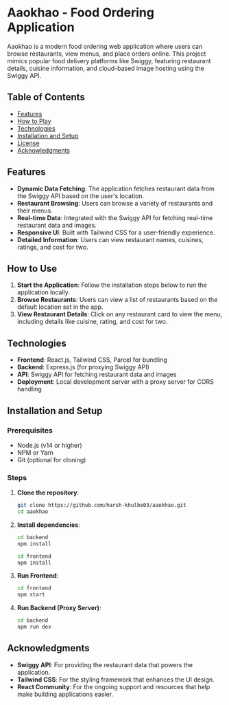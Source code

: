 # Aaokhao - Food Ordering Application

Aaokhao is a modern food ordering web application where users can browse restaurants, view menus, and place orders online. This project mimics popular food delivery platforms like Swiggy, featuring restaurant details, cuisine information, and cloud-based image hosting using the Swiggy API.

## Table of Contents

- [Features](#features)
- [How to Play](#how-to-play)
- [Technologies](#technologies)
- [Installation and Setup](#installation-and-setup)
- [License](#license)
- [Acknowledgments](#acknowledgments)

## Features

- **Dynamic Data Fetching**: The application fetches restaurant data from the Swiggy API based on the user's location.
- **Restaurant Browsing**: Users can browse a variety of restaurants and their menus.
- **Real-time Data**: Integrated with the Swiggy API for fetching real-time restaurant data and images.
- **Responsive UI**: Built with Tailwind CSS for a user-friendly experience.
- **Detailed Information**: Users can view restaurant names, cuisines, ratings, and cost for two.

## How to Use

1. **Start the Application**: Follow the installation steps below to run the application locally.
2. **Browse Restaurants**: Users can view a list of restaurants based on the default location set in the app.
3. **View Restaurant Details**: Click on any restaurant card to view the menu, including details like cuisine, rating, and cost for two.

## Technologies

- **Frontend**: React.js, Tailwind CSS, Parcel for bundling
- **Backend**: Express.js (for proxying Swiggy API)
- **API**: Swiggy API for fetching restaurant data and images
- **Deployment**: Local development server with a proxy server for CORS handling

## Installation and Setup

### Prerequisites

- Node.js (v14 or higher)
- NPM or Yarn
- Git (optional for cloning)

### Steps

1. **Clone the repository**:
    ```bash
    git clone https://github.com/harsh-khulbe03/aaokhao.git
    cd aaokhao
    ```

2. **Install dependencies**:
    ```bash
    cd backend
    npm install

    cd frontend
    npm install
    ```

3. **Run Frontend**:

    ```bash
    cd frontend
    npm start
    ```

4. **Run Backend (Proxy Server)**:

    ```bash
    cd backend
    npm run dev
    ```

## Acknowledgments

- **Swiggy API**: For providing the restaurant data that powers the application.
- **Tailwind CSS**: For the styling framework that enhances the UI design.
- **React Community**: For the ongoing support and resources that help make building applications easier.
